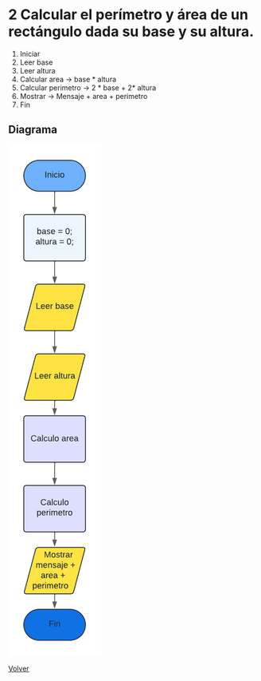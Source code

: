 # 2 Calcular el perímetro y área de un rectángulo dada su base y su altura.

1. Iniciar
3. Leer base
4. Leer altura
5. Calcular area -> base * altura
6. Calcular perimetro -> 2 * base +  2* altura
7. Mostrar -> Mensaje + area + perimetro
8. Fin

## Diagrama
<img src=img/Act2.png>

<a href=README.md > Volver </a>
